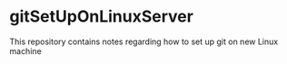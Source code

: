 # gitSetUpOnLinuxServer
This repository contains notes regarding how to set up git on new Linux machine
